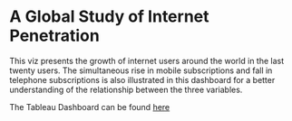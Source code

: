 # A Global Study of Internet Penetration

This viz presents the growth of internet users around the world in the last twenty users. The simultaneous rise in mobile subscriptions and fall in telephone subscriptions is also illustrated in this dashboard for a better understanding of the relationship between the three variables.

The Tableau Dashboard can be found [here](https://public.tableau.com/profile/hima3382#!/vizhome/AStudyofInternetPenetration/Dashboard1)


